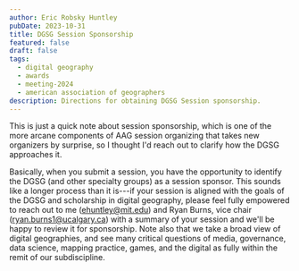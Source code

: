 ```yaml
---
author: Eric Robsky Huntley
pubDate: 2023-10-31
title: DGSG Session Sponsorship
featured: false
draft: false
tags:
  - digital geography
  - awards
  - meeting-2024
  - american association of geographers
description: Directions for obtaining DGSG Session sponsorship.
---
```


This is just a quick note about session sponsorship, which is one of the more arcane components of AAG session organizing that takes new organizers by surprise, so I thought I'd reach out to clarify how the DGSG approaches it.

Basically, when you submit a session, you have the opportunity to identify the DGSG (and other specialty groups) as a session sponsor. This sounds like a longer process than it is---if your session is aligned with the goals of the DGSG and scholarship in digital geography, please feel fully empowered to reach out to me ([ehuntley@mit.edu](mailto:ehuntley@mit.edu)) and Ryan Burns, vice chair ([ryan.burns1@ucalgary.ca](mailto:ryan.burns1@ucalgary.ca)) with a summary of your session and we'll be happy to review it for sponsorship. Note also that we take a broad view of digital geographies, and see many critical questions of media, governance, data science, mapping practice, games, and the digital as fully within the remit of our subdiscipline.